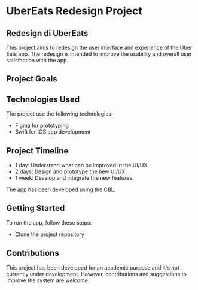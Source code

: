 # UberEats Redesign Project

## Redesign di UberEats

This project aims to redesign the user interface and experience of the Uber Eats app.
The redesign is intended to improve the usability and overall user satisfaction with the app.

## Project Goals

## Technologies Used

The project use the following technologies:
- Figma for prototyping
- Swift for IOS app development

## Project Timeline

- 1 day: Understand what can be improved in the UI/UX
- 2 days: Design and prototype the new UI/UX
- 1 week: Develop and integrate the new features.

The app has been developed using the CBL.

## Getting Started
To run the app, follow these steps:
- Clone the project repository

## Contributions
This project has been developed for an academic purpose and it's not currently under development. 
However, contributions and suggestions to improve the system are welcome.
